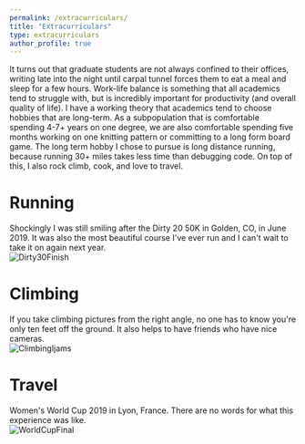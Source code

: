 ```yaml
---
permalink: /extracurriculars/
title: "Extracurriculars"
type: extracurriculars
author_profile: true
---
```


It turns out that graduate students are not always confined to their offices, writing late into the night until carpal tunnel forces them to eat a meal and sleep for a few hours. Work-life balance is something that all academics tend to struggle with, but is incredibly important for productivity (and overall quality of life). I have a working theory that academics tend to choose hobbies that are long-term. As a subpopulation that is comfortable spending 4-7+ years on one degree, we are also comfortable spending five months working on one knitting pattern or committing to a long form board game. The long term hobby I chose to pursue is long distance running, because running 30+ miles takes less time than debugging code. On top of this, I also rock climb, cook, and love to travel.

Running
======
Shockingly I was still smiling after the Dirty 20 50K in Golden, CO, in June 2019. It was also the most beautiful course I've ever run and I can't wait to take it on again next year. <br>
![Dirty30Finish](https://shelbymscott.github.io/images/Dirty30Finish.jpg)

Climbing
======
If you take climbing pictures from the right angle, no one has to know you're only ten feet off the ground. It also helps to have friends who have nice cameras. <br>
![ClimbingIjams](https://shelbymscott.github.io/images/ClimbingIjams.jpg)

Travel
======
Women's World Cup 2019 in Lyon, France. There are no words for what this experience was like. <br>
![WorldCupFinal](https://shelbymscott.github.io/images/WorldCupFinal.jpg)
